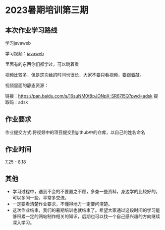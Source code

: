 # 2023暑期培训第三期

## 本次作业学习路线

学习javaweb

学习视频：[javaweb](https://www.bilibili.com/video/BV1AS4y177xJ?spm_id_from=333.337.search-card.all.click&vd_source=6d070e5f2a4f28fd128440195fce3d9a)

里面有的东西你们都学过，可以跳着看

视频比较多，但是这次给的时间也很长，大家不要只看视频，要跟着敲。

视频里面的静态资源：

链接：https://pan.baidu.com/s/16suNM0t8pJONpX-SR67l5Q?pwd=adsk 
提取码：adsk

## 作业要求

作业提交方式:将视频中的项目提交到github中的仓库，以自己的姓名命名

## 作业时间

7.25 - 8.18

## 其他

- 学习过程中，遇到不会的不要置之不顾，多查一些资料，身边学的比较好的，可以多问一些，平常多交流。
- 一定要看清楚作业要求，不懂得地方一定要问清楚。
- 这次作业结束，我们的暑期培训也就结束了。希望大家通过这段时间的学习能够积累一定的网站制作相关的知识，后期也可以找一个自己感兴趣的方向继续深入学习。
